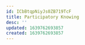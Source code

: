 ```yaml
---
id: ICbBtqpNiyJs0ZB719TcF
title: Participatory Knowing
desc: ''
updated: 1639762693857
created: 1639762693857
---
```


